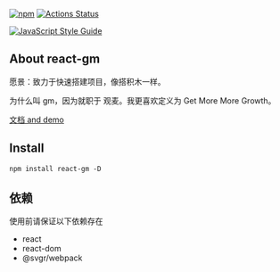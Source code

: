 [![npm](https://img.shields.io/npm/v/react-gm.svg)](https://www.npmjs.com/package/react-gm) [![Actions Status](https://github.com/gmfe/react-gm/workflows/doc/badge.svg)](https://github.com/{owner}/{repo}/actions)

[![JavaScript Style Guide](https://cdn.rawgit.com/standard/standard/master/badge.svg)](https://github.com/standard/standard)

## About react-gm

愿景：致力于快速搭建项目，像搭积木一样。

为什么叫 gm，因为就职于 观麦。我更喜欢定义为 Get More More Growth。

[文档 and demo](http://gmfe.github.io/react-gm/)

## Install

`npm install react-gm -D`

## 依赖

使用前请保证以下依赖存在
- react 
- react-dom
- @svgr/webpack
